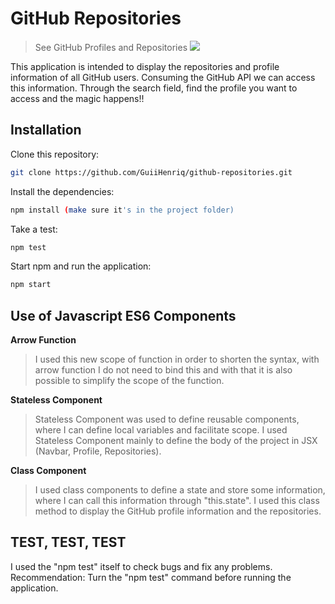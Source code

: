 # GitHub Repositories
> See GitHub Profiles and Repositories ![](public/favicon.ico)

This application is intended to display the repositories and profile information of all GitHub users. Consuming the GitHub API we can access this information.
Through the search field, find the profile you want to access and the magic happens!!

  
## Installation

Clone this repository:

```sh
git clone https://github.com/GuiiHenriq/github-repositories.git
```

Install the dependencies:

```sh
npm install (make sure it's in the project folder)
```

Take a test:

```sh
npm test
```

Start npm and run the application:

```sh
npm start
```
  
  
## Use of Javascript ES6 Components

**Arrow Function**  
  
> I used this new scope of function in order to shorten the syntax, with arrow function I do not need to bind this and with that it is also possible to simplify the scope of the function.

**Stateless Component**  
  
> Stateless Component was used to define reusable components, where I can define local variables and facilitate scope. I used Stateless Component mainly to define the body of the project in JSX (Navbar, Profile, Repositories).

**Class Component**  
  
> I used class components to define a state and store some information, where I can call this information through "this.state". I used this class method to display the GitHub profile information and the repositories.
  
  
## TEST, TEST, TEST

I used the "npm test" itself to check bugs and fix any problems.
Recommendation: Turn the "npm test" command before running the application.